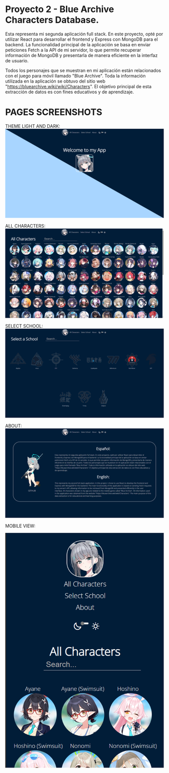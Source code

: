 # Proyecto 2 - Blue Archive Characters Database.

Esta representa mi segunda aplicación full stack. En este proyecto, opté por utilizar React para desarrollar el frontend y Express con MongoDB para el backend. La funcionalidad principal de la aplicación se basa en enviar peticiones Fetch a la API de mi servidor, lo que permite recuperar información de MongoDB y presentarla de manera eficiente en la interfaz de usuario.

Todos los personajes que se muestran en mi aplicación están relacionados con el juego para móvil llamado "Blue Archive". Toda la información utilizada en la aplicación se obtuvo del sitio web "https://bluearchive.wiki/wiki/Characters". El objetivo principal de esta extracción de datos es con fines educativos y de aprendizaje.


# PAGES SCREENSHOTS

THEME LIGHT AND DARK:
![theme-selector](/Screenshots/theme_light_dark.png)

ALL CHARACTERS:
![page-all-characters](/Screenshots/page_All_Characters.png)

SELECT SCHOOL:
![page-select-school](/Screenshots/page_Select_School.png)

ABOUT:
![page-about](/Screenshots/page_about.png)

MOBILE VIEW:

![mobile-view](/Screenshots/mobile_view.png)